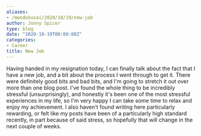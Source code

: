 ```yaml
---
aliases:
- /mendokusai/2020/10/19/new-job
author: Jonny Spicer
type: blog
date: "2020-10-19T00:00:00Z"
categories:
- Career
title: New Job
---
```

Having handed in my resignation today, I can finally talk about the fact that I have a new job, and a bit about the process I went through to get it. There were definitely good bits and
bad bits, and I'm going to stretch it out over more than one blog post. I've found the whole thing to be incredibly stressful (unsurprisingly), and honestly it's been one of the most
stressful experiences in my life, so I'm very happy I can take some time to relax and enjoy my achievement. I also haven't found writing here particularly rewarding, or felt like my
posts have been of a particularly high standard recently, in part because of said stress, so hopefully that will change in the next couple of weeks.
